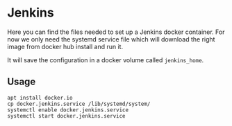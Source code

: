 # Jenkins

Here you can find the files needed to set up a Jenkins docker container. For now we only need the systemd service file which will download the right image from docker hub install and run it.

It will save the configuration in a docker volume called `jenkins_home`.

## Usage

    apt install docker.io
    cp docker.jenkins.service /lib/systemd/system/
    systemctl enable docker.jenkins.service
    systemctl start docker.jenkins.service
    

